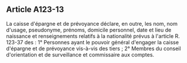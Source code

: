 Article A123-13
----
La caisse d'épargne et de prévoyance déclare, en outre, les nom, nom d'usage,
pseudonyme, prénoms, domicile personnel, date et lieu de naissance et
renseignements relatifs à la nationalité prévus à l'article R. 123-37 des : 1°
Personnes ayant le pouvoir général d'engager la caisse d'épargne et de
prévoyance vis-à-vis des tiers ; 2° Membres du conseil d'orientation et de
surveillance et commissaire aux comptes.
